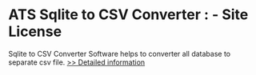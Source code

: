 # ATS Sqlite to CSV Converter : - Site License
Sqlite to CSV Converter Software helps to converter all database to separate csv file.
[>> Detailed information](https://secure.shareit.com/shareit/product.html?productid=300778937&affiliateid=200057808)